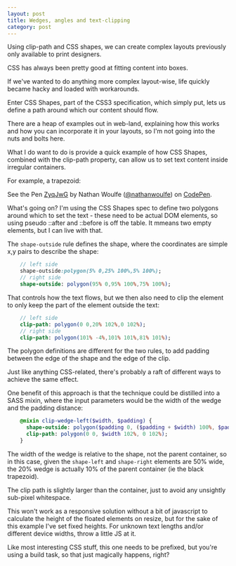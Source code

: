 ```yaml
---
layout: post
title: Wedges, angles and text-clipping
category: post
---
```


Using clip-path and CSS shapes, we can create complex layouts previously only available to print designers.

CSS has always been pretty good at fitting content into boxes.

If we've wanted to do anything more complex layout-wise, life quickly became hacky and loaded with workarounds.

Enter CSS Shapes, part of the CSS3 specification, which simply put, lets us define a path around which our content should flow.

There are a heap of examples out in web-land, explaining how this works and how you can incorporate it in your layouts, so I'm not going into the nuts and bolts here.

What I do want to do is provide a quick example of how CSS Shapes, combined with the clip-path property, can allow us to set text content inside irregular containers.

For example, a trapezoid:

<p data-height="265" data-theme-id="0" data-slug-hash="ZyqJwG" data-default-tab="result" data-user="nathanwoulfe" data-embed-version="2" data-pen-title="ZyqJwG" class="codepen">See the Pen <a href="https://codepen.io/nathanwoulfe/pen/ZyqJwG/">ZyqJwG</a> by Nathan Woulfe (<a href="https://codepen.io/nathanwoulfe">@nathanwoulfe</a>) on <a href="https://codepen.io">CodePen</a>.</p>
<script async src="https://production-assets.codepen.io/assets/embed/ei.js"></script>

What's going on? I'm using the CSS Shapes spec to define two polygons around which to set the text - these need to be actual DOM elements, so using pseudo ::after and ::before is off the table. It mmeans two empty elements, but I can live with that.

The `shape-outside` rule defines the shape, where the coordinates are simple x,y pairs to describe the shape:

```sass
    // left side
    shape-outside:polygon(5% 0,25% 100%,5% 100%);
    // right side
    shape-outside: polygon(95% 0,95% 100%,75% 100%);
```

That controls how the text flows, but we then also need to clip the element to only keep the part of the element outside the text:

```sass
    // left side 
    clip-path: polygon(0 0,20% 102%,0 102%);
    // right side
    clip-path: polygon(101% -4%,101% 101%,81% 101%);    
```

The polygon definitions are different for the two rules, to add padding between the edge of the shape and the edge of the clip.

Just like anything CSS-related, there's probably a raft of different ways to achieve the same effect.

One benefit of this approach is that the technique could be distilled into a SASS mixin, where the input parameters would be the width of the wedge and the padding distance:

```sass
    @mixin clip-wedge-left($width, $padding) {
      shape-outside: polygon($padding 0, ($padding + $width) 100%, $padding 100%);
      clip-path: polygon(0 0, $width 102%, 0 102%);
    }
```

The width of the wedge is relative to the shape, not the parent container, so in this case, given the `shape-left` and `shape-right` elements are 50% wide, the 20% wedge is actually 10% of the parent container (ie the black trapezoid).

The clip path is slightly larger than the container, just to avoid any unsightly sub-pixel whitespace.

This won't work as a responsive solution without a bit of javascript to calculate the height of the floated elements on resize, but for the sake of this example I've set fixed heights. For unknown text lengths and/or different device widths, throw a little JS at it.

Like most interesting CSS stuff, this one needs to be prefixed, but you're using a build task, so that just magically happens, right?
